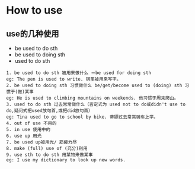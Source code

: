 # How to use

## use的几种使用
- be used to do sth
- be used to doing sth
- used to do sth

```
1. be used to do sth 被用来做什么 ＝be used for doing sth
eg: The pen is used to write. 钢笔被用来写字。
2. be used to doing sth 习惯做什么 be/get/become used to (doing) sth 习惯于(做)某事
eg: He is used to climbing mountains on weekends. 他习惯于周末爬山。
3. used to do sth 过去常常做什么（否定式为 used not to do或didn't use to do,疑问式把used放句首,或把did放句首）
eg: Tina used to go to school by bike. 蒂娜过去常常骑车上学。
4. out of use 不用的
5. in use 使用中的
6. use up 用光
7. be used up被用光/ 筋疲力尽
8. make (full) use of (充分)利用
9. use sth to do sth 用某物来做某事
eg: I use my dictionary to look up new words.
```
